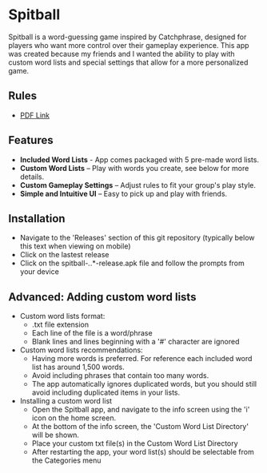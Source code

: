 # Spitball

Spitball is a word-guessing game inspired by Catchphrase, designed for players who want more control over their gameplay experience. This app was created because my friends and I wanted the ability to play with custom word lists and special settings that allow for a more personalized game.

## Rules
- [PDF Link](https://docs.google.com/viewer?url=https://raw.githubusercontent.com/kopake/Spitball/main/app/src/main/assets/spitball_rules.pdf)

## Features

- **Included Word Lists** - App comes packaged with 5 pre-made word lists.
- **Custom Word Lists** – Play with words you create, see below for more details.
- **Custom Gameplay Settings** – Adjust rules to fit your group's play style.
- **Simple and Intuitive UI** – Easy to pick up and play with friends.

## Installation
- Navigate to the 'Releases' section of this git repository (typically below this text when viewing on mobile)
- Click on the lastest release
- Click on the spitball-*.*.*-release.apk file and follow the prompts from your device

## Advanced: Adding custom word lists
- Custom word lists format:
  * .txt file extension
  * Each line of the file is a word/phrase
  * Blank lines and lines beginning with a '#' character are ignored
- Custom word lists recommendations:
  * Having more words is preferred. For reference each included word list has around 1,500 words.
  * Avoid including phrases that contain too many words.
  * The app automatically ignores duplicated words, but you should still avoid including duplicated items in your lists.
- Installing a custom word list
  * Open the Spitball app, and navigate to the info screen using the 'i' icon on the home screen.
  * At the bottom of the info screen, the 'Custom Word List Directory' will be shown.
  * Place your custom txt file(s) in the Custom Word List Directory
  * After restarting the app, your word list(s) should be selectable from the Categories menu
